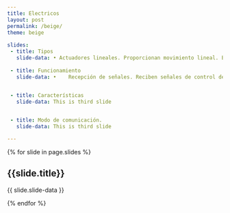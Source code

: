 ```yaml
---
title: Electricos
layout: post
permalink: /beige/
theme: beige
 
slides:
 - title: Tipos
   slide-data: • Actuadores lineales. Proporcionan movimiento lineal. Ejemplo. cilindros electricos • Actuadores rotativos. Generan movimiento rotacional. Ejemplo. servomotores • Actuadores de paso a paso. Permiten movimientos precisos en pasos discretos • Actuadores piezoelectricos. Utilizan materiales piezoeléctricos para generar movimiento al aplicar voltaje.
     
 - title: Funcionamiento 
   slide-data: •	Recepción de señales. Reciben señales de control desde un sistema de control o un microcontrolador •	Conversión de energía. Utilizan motores eléctricos (DC, AC, servos) para transformar la energía eléctrica en movimiento •	Movimiento. Generan el movimiento deseado, ya sea lineal o rotacional, según su tipo

   
 - title: Características 
   slide-data: This is third slide


 - title: Modo de comunicación. 
   slide-data: This is third slide

---
```


{% for slide in page.slides %}
                    
<section data-background="{% if slide.background %}{{slide.background}}{% else %}{{page.background}}{% endif %}"><h1>{{slide.title}}</h1>{{ slide.slide-data }}</section>
                    
{% endfor %}
    
